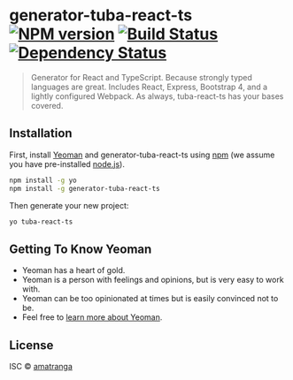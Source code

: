 # generator-tuba-react-ts [![NPM version][npm-image]][npm-url] [![Build Status][travis-image]][travis-url] [![Dependency Status][daviddm-image]][daviddm-url]
> Generator for React and TypeScript. Because strongly typed languages are great. Includes React, Express, Bootstrap 4, and a lightly configured Webpack. As always, tuba-react-ts has your bases covered.

## Installation

First, install [Yeoman](http://yeoman.io) and generator-tuba-react-ts using [npm](https://www.npmjs.com/) (we assume you have pre-installed [node.js](https://nodejs.org/)).

```bash
npm install -g yo
npm install -g generator-tuba-react-ts
```

Then generate your new project:

```bash
yo tuba-react-ts
```

## Getting To Know Yeoman

 * Yeoman has a heart of gold.
 * Yeoman is a person with feelings and opinions, but is very easy to work with.
 * Yeoman can be too opinionated at times but is easily convinced not to be.
 * Feel free to [learn more about Yeoman](http://yeoman.io/).

## License

ISC © [amatranga](github.com/amatranga)


[npm-image]: https://badge.fury.io/js/generator-tuba-react-ts.svg
[npm-url]: https://npmjs.org/package/generator-tuba-react-ts
[travis-image]: https://travis-ci.org/amatranga/generator-tuba-react-ts.svg?branch=master
[travis-url]: https://travis-ci.org/amatranga/generator-tuba-react-ts
[daviddm-image]: https://david-dm.org/amatranga/generator-tuba-react-ts.svg?theme=shields.io
[daviddm-url]: https://david-dm.org/amatranga/generator-tuba-react-ts
